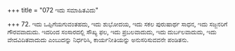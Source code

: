 +++
title = "072 ಇದು ಸಮಾಹಿತವಿದು"

+++
72. ಇದು ಒಪ್ಪಿಗೆಯಗುವಂತಹದು,  ಇದು ಶುಭೋದಯ, ಇದು ಸಕಲ ಪುರುಷಾರ್ಥ ಸಾಧನ, ಇದು ಸಜ್ಜನರಿಗೆ ಗೌರವವಾದುದು. ಇದರಿಂದ ಸಂಸಾರದಲ್ಲಿ ಸೌಖ್ಯ ಫಲ, ಇದು ಪ್ರಬಲವಾದುದು, ಇದು ದುರ್ಬಲವಾದುದು, ಇದು ವೇದವಿದಿತವಾದುದು ಎಂಬುದನ್ನು  ನಿರ್ಧರಿಸಿ, ಕಾರ್ಯನೀತಿಯನ್ನು ಅನುಸರಿಸುವವನೇ ಪಂಡಿತನು.
